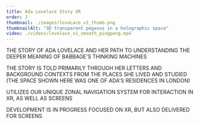 ```yaml
---
title: Ada Lovelace Story XR
order: 2
thumbnail: ./images/loveLace_v1_thumb.png
thumbnailAlt: "3D transparent pegasus in a holographic space"
video: ./videos/lovelace_v1_smooth_pingpong.mp4
---
```


THE STORY OF ADA LOVELACE AND HER PATH TO UNDERSTANDING THE DEEPER MEANING OF BABBAGE'S THINKING MACHINES

THE STORY IS TOLD PRIMARILY THROUGH HER LETTERS AND BACKGROUND CONTEXTS FROM THE PLACES SHE LIVED AND STUDIED (THE SPACE SHOWN HERE WAS ONE OF ADA'S RESIDENCES IN LONDON)

UTILIZES OUR UNIQUE ZONAL NAVIGATION SYSTEM FOR INTERACTION IN XR, AS WELL AS SCREENS

DEVELOPMENT IS IN PROGRESS FOCUSED ON XR, BUT ALSO DELIVERED FOR SCREENS
